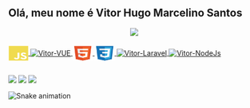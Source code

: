 
<h2> Olá, meu nome é Vitor Hugo Marcelino Santos </h2>

<div align="center">
  <a href="https://github.com/hugovh2">
  <img height="180em" src="https://github-readme-stats.vercel.app/api?username=hugovh2&show_icons=true&theme=dracula&include_all_commits=true&count_private=true"/>
</div>
  

  <div style="display: inline_block"><br>
    <img align="center" alt="Vitor-Js" height="30" width="40" src="https://raw.githubusercontent.com/devicons/devicon/master/icons/javascript/javascript-plain.svg">
    <img align="center" alt="Vitor-VUE" height="30" width="40" src="https://cdn.jsdelivr.net/gh/devicons/devicon/icons/vuejs/vuejs-original.svg">
    <img align="center" alt="Vitor-HTML" height="30" width="40" src="https://raw.githubusercontent.com/devicons/devicon/master/icons/html5/html5-original.svg">
    <img align="center" alt="Vitor-CSS" height="30" width="40" src="https://raw.githubusercontent.com/devicons/devicon/master/icons/css3/css3-original.svg">
    <img align="center" alt="Vitor-Laravel" height="30" width="40" src="https://cdn.jsdelivr.net/gh/devicons/devicon/icons/laravel/laravel-plain.svg">
    <img align="center" alt="Vitor-NodeJs" height="30" width="40" src="https://cdn.jsdelivr.net/gh/devicons/devicon/icons/nodejs/nodejs-original.svg">
  </div>
  
   ##
  
<div>

  <a href = "https://www.instagram.com/too_vi/" target="_blank"><img src="https://img.shields.io/badge/-Instagram-%23E4405F?style=for-the-badge&logo=instagram&logoColor=white" target="_blank"></a>
 <a href = "mailto:marcelinosantosvitorhugo@gmail.com"><img src="https://img.shields.io/badge/-Gmail-%23333?style=for-the-badge&logo=gmail&logoColor=white" target="_blank"></a>
  <a href = "https://www.linkedin.com/in/vitor-hugo-marcelino-santos-43679318b/" target="_blank"><img src="https://img.shields.io/badge/-LinkedIn-%230077B5?style=for-the-badge&logo=linkedin&logoColor=white" target="_blank"></a> 
   
![Snake animation](https://github.com/hugovh2/hugovh2/blob/output/github-contribution-grid-snake.svg)  
</div>
